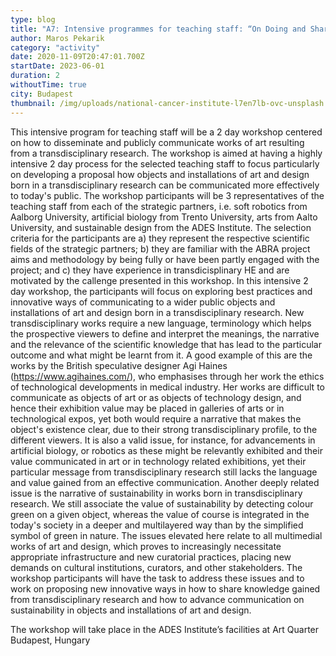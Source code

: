 ```yaml
---
type: blog
title: "A7: Intensive programmes for teaching staff: “On Doing and Sharing Transdisciplinary Research” "
author: Maros Pekarik
category: "activity"
date: 2020-11-09T20:47:01.700Z
startDate: 2023-06-01
duration: 2
withoutTime: true
city: Budapest
thumbnail: /img/uploads/national-cancer-institute-l7en7lb-ovc-unsplash.jpg
---
```


This intensive program for teaching staff will be a 2 day workshop centered on how to disseminate and publicly communicate works of art resulting from a transdisciplinary research. The workshop is aimed at having a highly intensive 2 day process for the selected teaching staff to focus particularly on developing a proposal how objects and installations of art and design born in a transdisciplinary research can be communicated more effectively to today's public.
The workshop participants will be 3 representatives of the teaching staff from each of the strategic partners, i.e. soft robotics from Aalborg University, artificial biology from Trento University, arts from Aalto University, and sustainable design from the ADES Institute. The selection criteria for the participants are a) they represent the respective scientific fields of the strategic partners; b) they are familiar with the ABRA project aims and methodology by being fully or have been partly engaged with the project; and c) they have experience in transdicisplinary HE and are motivated by the callenge presented in this workshop.
In this intensive 2 day workshop, the participants will focus on exploring best practices and innovative ways of communicating to a wider public objects and installations of art and design born in a transdisciplinary research. New transdisciplinary works require a new language, terminology which helps the prospective viewers to define and interpret the meanings, the narrative and the relevance of the scientific knowledge that has lead to the particular outcome and what might be learnt from it. A good example of this are the works by the British speculative designer Agi Haines (https://www.agihaines.com/), who emphasises through her work the ethics of technological developments in medical industry. Her works are difficult to communicate as objects of art or as objects of technology design, and hence their exhibition value may be placed in galleries of arts or in technological expos, yet both would require a narrative that makes the object's existence clear, due to their strong transdisciplinary profile, to the different viewers. It is also a valid issue, for instance, for advancements in artificial biology, or robotics as these might be relevantly exhibited and their value communicated in art or in technology related exhibitions, yet their particular message from transdisciplinary research still lacks the language and value gained from an effective communication. Another deeply related issue is the narrative of sustainability in works born in transdisciplinary research. We still associate the value of sustainability by detecting colour green on a given object, whereas the value of course is integrated in the today's society in a deeper and multilayered way than by the simplified symbol of green in nature.
The issues elevated here relate to all multimedial works of art and design, which proves to increasingly necessitate appropriate infrastructure and new curatorial practices, placing new demands on cultural institutions, curators, and other stakeholders. The workshop participants will have the task to address these issues and to work on proposing new innovative ways in how to share knowledge gained from transdisciplinary research and how to advance communication on sustainability in objects and installations of art and design.

The workshop will take place in the ADES Institute’s facilities at Art Quarter Budapest, Hungary
